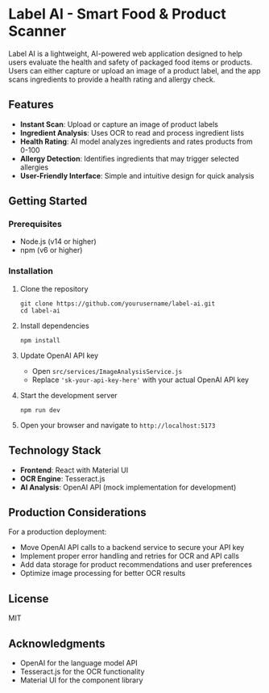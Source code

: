 # Label AI - Smart Food & Product Scanner

Label AI is a lightweight, AI-powered web application designed to help users evaluate the health and safety of packaged food items or products. Users can either capture or upload an image of a product label, and the app scans ingredients to provide a health rating and allergy check.

## Features

- **Instant Scan**: Upload or capture an image of product labels
- **Ingredient Analysis**: Uses OCR to read and process ingredient lists
- **Health Rating**: AI model analyzes ingredients and rates products from 0-100
- **Allergy Detection**: Identifies ingredients that may trigger selected allergies
- **User-Friendly Interface**: Simple and intuitive design for quick analysis

## Getting Started

### Prerequisites

- Node.js (v14 or higher)
- npm (v6 or higher)

### Installation

1. Clone the repository
   ```
   git clone https://github.com/yourusername/label-ai.git
   cd label-ai
   ```

2. Install dependencies
   ```
   npm install
   ```

3. Update OpenAI API key
   - Open `src/services/ImageAnalysisService.js`
   - Replace `'sk-your-api-key-here'` with your actual OpenAI API key

4. Start the development server
   ```
   npm run dev
   ```

5. Open your browser and navigate to `http://localhost:5173`

## Technology Stack

- **Frontend**: React with Material UI
- **OCR Engine**: Tesseract.js
- **AI Analysis**: OpenAI API (mock implementation for development)

## Production Considerations

For a production deployment:

- Move OpenAI API calls to a backend service to secure your API key
- Implement proper error handling and retries for OCR and API calls
- Add data storage for product recommendations and user preferences
- Optimize image processing for better OCR results

## License

MIT

## Acknowledgments

- OpenAI for the language model API
- Tesseract.js for the OCR functionality
- Material UI for the component library

